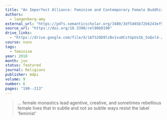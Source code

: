 ```yaml
---
title: "An Imperfect Alliance: Feminism and Contemporary Female Buddhist Monasticisms"
authors:
  - langenberg-amy
external_url: "https://pdfs.semanticscholar.org/3480/3df5465b72b6243ef92d60d65a2883b34d60.pdf"
source_url: "https://doi.org/10.3390/rel9060190"
drive_links:
  - "https://drive.google.com/file/d/1ATS2OD9lzBx1vuHCstGpUsSb_5oQxl4-/view?usp=drivesdk"
course: nuns
tags:
  - feminism
year: 2018
month: jun
status: featured
journal: Religions
publisher: mdpi
volume: 9
number: 6
pages: "190--213"
---
```


> … female monastics lead agentive, creative, and sometimes rebellious female lives that in subtle and not so subtle ways resist the label ‘feminist’
